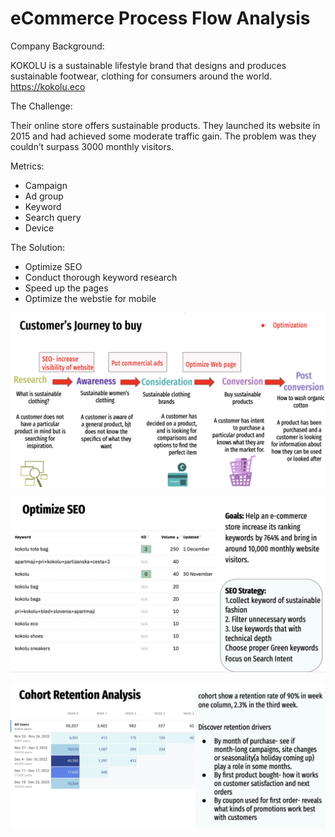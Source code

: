 # eCommerce Process Flow Analysis

Company Background:  

KOKOLU is a sustainable lifestyle brand that designs and produces sustainable footwear, clothing for consumers around the world.
https://kokolu.eco

The Challenge:

Their online store offers sustainable products. They launched its website in 2015 and had achieved some moderate traffic gain. The problem was they couldn’t surpass 3000 monthly visitors.

Metrics:
- Campaign
- Ad group
- Keyword
- Search query
- Device

The Solution:

- Optimize SEO
- Conduct thorough keyword research
- Speed up the pages
- Optimize the webstie for mobile


![Logo](https://github.com/JerylLee/Ecommerce-process-flow-analysis/blob/main/Screen%20Shot%202022-12-25%20at%205.37.19%20AM.png?raw=true)

![Logo](https://github.com/JerylLee/Ecommerce-process-flow-analysis/blob/main/Screen%20Shot%202022-12-25%20at%205.37.31%20AM.png?raw=true)

![Logo](https://github.com/JerylLee/Ecommerce-process-flow-analysis/blob/main/Screen%20Shot%202022-12-25%20at%205.37.58%20AM.png?raw=true)

